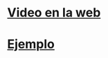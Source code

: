 # [Video en la web](https://github.com/IIKUYY/HTML5/blob/main/Ch5/Ch5.md)

# [Ejemplo](https://github.com/IIKUYY/HTML5/blob/main/Ch5/Ejemplo)
